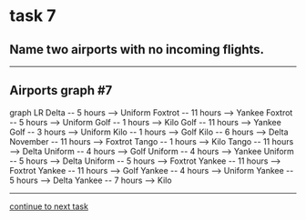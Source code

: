 # task 7

## Name two airports with no incoming flights.

---

## Airports graph #7
<div></div>
<div class="mermaid-access">
graph LR
  Delta -- 5 hours --> Uniform
  Foxtrot -- 11 hours --> Yankee
  Foxtrot -- 5 hours --> Uniform
  Golf -- 1 hours --> Kilo
  Golf -- 11 hours --> Yankee
  Golf -- 3 hours --> Uniform
  Kilo -- 1 hours --> Golf
  Kilo -- 6 hours --> Delta
  November -- 11 hours --> Foxtrot
  Tango -- 1 hours --> Kilo
  Tango -- 11 hours --> Delta
  Uniform -- 4 hours --> Golf
  Uniform -- 4 hours --> Yankee
  Uniform -- 5 hours --> Delta
  Uniform -- 5 hours --> Foxtrot
  Yankee -- 11 hours --> Foxtrot
  Yankee -- 11 hours --> Golf
  Yankee -- 4 hours --> Uniform
  Yankee -- 5 hours --> Delta
  Yankee -- 7 hours --> Kilo
</div>

---

[continue to next task](./task8-v.html)

<!-- Required scripts for MermaidAccess -->
<script src="https://combinatronics.com/mermaid-js/mermaid/release/8.8.4/dist/mermaid.min.js"></script>
<script src="mermaid-access-elm.js"></script>
<script src="mermaid-access.js"></script>
<script>
mermaidAccess.go(mermaidAccess.viewerMode, mermaidAccess.displayAccessibleOnly)
</script>
